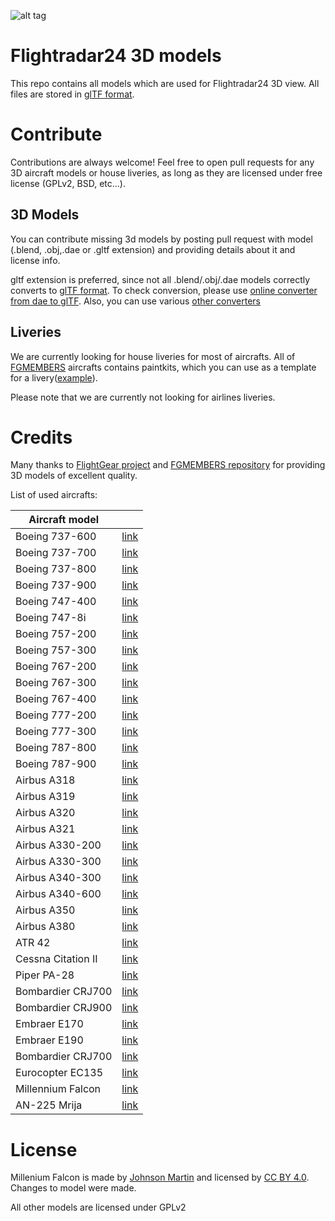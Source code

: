 ![alt tag](https://www.flightradar24.com/blog/wp-content/uploads/2016/03/3DView-AirbusA380.jpg)

# Flightradar24 3D models

This repo contains all models which are used for Flightradar24 3D view. All files are stored in [glTF format](https://github.com/KhronosGroup/glTF).

# Contribute

Contributions are always welcome!  Feel free to open pull requests for any 3D aircraft models or house liveries, as long as they are licensed under free license (GPLv2, BSD, etc...). 

## 3D Models
You can contribute missing 3d models by posting pull request with model (.blend, .obj,.dae or .gltf extension) and providing details about it and license info.

gltf extension is preferred, since not all .blend/.obj/.dae models correctly converts to [glTF format](https://github.com/KhronosGroup/glTF). To check conversion, please use [online converter from dae to glTF](https://cesiumjs.org/convertmodel.html). Also, you can use various [other converters](https://github.com/KhronosGroup/glTF#converters)

## Liveries
We are currently looking for house liveries for most of aircrafts. All of [FGMEMBERS](https://github.com/FGMEMBERS) aircrafts  contains paintkits, which you can use as a template for a livery([example](https://github.com/FGMEMBERS/737-800/tree/master/Paintkit)). 

Please note that we are currently not looking for airlines liveries.

# Credits
Many thanks to [FlightGear project](http://www.flightgear.org/) and  [FGMEMBERS repository](https://github.com/FGMEMBERS) 
for providing 3D models of excellent quality.

List of used aircrafts: 


| Aircraft model            |                                                 |
| -------------             |:-------------:                                  |
| Boeing 737-600            | [link](https://github.com/FGMEMBERS/737NG)      |
| Boeing 737-700            | [link](https://github.com/FGMEMBERS/737NG)      |
| Boeing 737-800            | [link](https://github.com/FGMEMBERS/737-800)    |
| Boeing 737-900            | [link](https://github.com/FGMEMBERS/737NG)      |
| Boeing 747-400            | [link](https://github.com/FGMEMBERS/747-400)    |
| Boeing 747-8i             | [link](https://github.com/FGMEMBERS/747-8i)     |
| Boeing 757-200            | [link](https://github.com/FGMEMBERS/757-200)    |
| Boeing 757-300            | [link](https://github.com/FGMEMBERS/757-200)    |
| Boeing 767-200            | [link](https://github.com/FGMEMBERS/767)        |
| Boeing 767-300            | [link](https://github.com/FGMEMBERS/767-300)    |
| Boeing 767-400            | [link](https://github.com/FGMEMBERS/767)        |
| Boeing 777-200            | [link](https://github.com/FGMEMBERS/777)        |
| Boeing 777-300            | [link](https://github.com/FGMEMBERS/777)        |
| Boeing 787-800            | [link](https://github.com/FGMEMBERS/787-8)      |
| Boeing 787-900            | [link](https://github.com/FGMEMBERS/787-9)      |
| Airbus A318               | [link](https://github.com/FGMEMBERS/A320-family)|
| Airbus A319               | [link](https://github.com/FGMEMBERS/A320-family)|
| Airbus A320               | [link](https://github.com/FGMEMBERS/A320-family)|
| Airbus A321               | [link](https://github.com/FGMEMBERS/A320-family)|
| Airbus A330-200           | [link](https://github.com/FGMEMBERS/A330-200)   |
| Airbus A330-300           | [link](https://github.com/FGMEMBERS/A330-300)   |
| Airbus A340-300           | [link](https://github.com/FGMEMBERS/A340-313X)  |
| Airbus A340-600           | [link](https://github.com/FGMEMBERS/A340-600HGW)|
| Airbus A350               | [link](https://github.com/FGMEMBERS/A350XWB)    |
| Airbus A380               | [link](https://github.com/FGMEMBERS/A380-omega) |
| ATR 42                    | [link](https://github.com/FGMEMBERS/ATR-42-500) |
| Cessna Citation II        | [link](https://github.com/FGMEMBERS/Citation)   |
| Piper PA-28               | [link](https://github.com/FGMEMBERS/Piper-PA-28)|
| Bombardier CRJ700         | [link](https://github.com/FGMEMBERS/CRJ700-family)|
| Bombardier CRJ900         | [link](https://github.com/FGMEMBERS/CRJ700-family)|
| Embraer E170              | [link](https://github.com/FGMEMBERS/E-jet-family)|
| Embraer E190              | [link](https://github.com/FGMEMBERS/E-jet-family)|
| Bombardier CRJ700         | [link](https://github.com/FGMEMBERS/CRJ700-family)|
| Eurocopter EC135          | [link](https://github.com/FGMEMBERS/ec135)      |
| Millennium Falcon         | [link](https://sketchfab.com/models/bd3e54ac20ff4ade8ddd8043db75c1d1)|
| AN-225 Mrija              | [link](https://github.com/FGMEMBERS/AN-225-Mrija)|

# License

Millenium Falcon is made by [Johnson Martin](https://sketchfab.com/Johnson-Martin) and licensed by [CC BY 4.0](http://creativecommons.org/licenses/by/4.0/). Changes to model were made.

All other models are licensed under GPLv2

